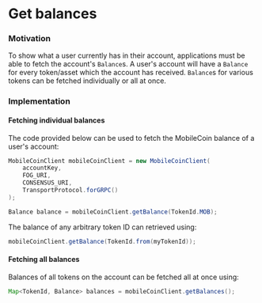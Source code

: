 # Get balances

### Motivation

To show what a user currently has in their account, applications must be able to fetch the account's 
`Balance`s. A user's account will have a `Balance` for every token/asset which the account has
received. `Balance`s for various tokens can be fetched individually or all at once.

### Implementation

#### Fetching individual balances

The code provided below can be used to fetch the MobileCoin balance of a user's account:

```java
MobileCoinClient mobileCoinClient = new MobileCoinClient(
    accountKey,
    FOG_URI,
    CONSENSUS_URI,
    TransportProtocol.forGRPC()
);

Balance balance = mobileCoinClient.getBalance(TokenId.MOB);
```

The balance of any arbitrary token ID can retrieved using:

```java
mobileCoinClient.getBalance(TokenId.from(myTokenId));
```

#### Fetching all balances

Balances of all tokens on the account can be fetched all at once using:

```java
Map<TokenId, Balance> balances = mobileCoinClient.getBalances();
```
